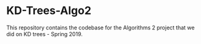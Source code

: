 # KD-Trees-Algo2
This repository contains the codebase for the Algorithms 2 project that we did on KD trees - Spring 2019. 
